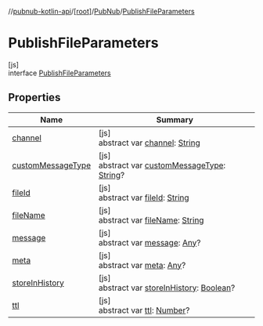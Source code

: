//[pubnub-kotlin-api](../../../../index.md)/[[root]](../../index.md)/[PubNub](../index.md)/[PublishFileParameters](index.md)

# PublishFileParameters

[js]\
interface [PublishFileParameters](index.md)

## Properties

| Name | Summary |
|---|---|
| [channel](channel.md) | [js]<br>abstract var [channel](channel.md): [String](https://kotlinlang.org/api/latest/jvm/stdlib/kotlin-stdlib/kotlin/-string/index.html) |
| [customMessageType](custom-message-type.md) | [js]<br>abstract var [customMessageType](custom-message-type.md): [String](https://kotlinlang.org/api/latest/jvm/stdlib/kotlin-stdlib/kotlin/-string/index.html)? |
| [fileId](file-id.md) | [js]<br>abstract var [fileId](file-id.md): [String](https://kotlinlang.org/api/latest/jvm/stdlib/kotlin-stdlib/kotlin/-string/index.html) |
| [fileName](file-name.md) | [js]<br>abstract var [fileName](file-name.md): [String](https://kotlinlang.org/api/latest/jvm/stdlib/kotlin-stdlib/kotlin/-string/index.html) |
| [message](message.md) | [js]<br>abstract var [message](message.md): [Any](https://kotlinlang.org/api/latest/jvm/stdlib/kotlin-stdlib/kotlin/-any/index.html)? |
| [meta](meta.md) | [js]<br>abstract var [meta](meta.md): [Any](https://kotlinlang.org/api/latest/jvm/stdlib/kotlin-stdlib/kotlin/-any/index.html)? |
| [storeInHistory](store-in-history.md) | [js]<br>abstract var [storeInHistory](store-in-history.md): [Boolean](https://kotlinlang.org/api/latest/jvm/stdlib/kotlin-stdlib/kotlin/-boolean/index.html)? |
| [ttl](ttl.md) | [js]<br>abstract var [ttl](ttl.md): [Number](https://kotlinlang.org/api/latest/jvm/stdlib/kotlin-stdlib/kotlin/-number/index.html)? |
